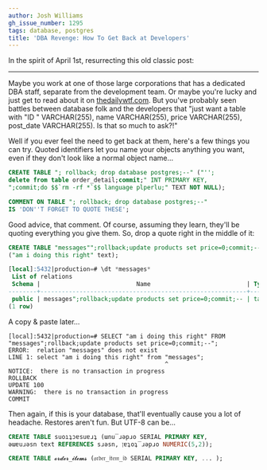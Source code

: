 ```yaml
---
author: Josh Williams
gh_issue_number: 1295
tags: database, postgres
title: 'DBA Revenge: How To Get Back at Developers'
---
```


In the spirit of April 1st, resurrecting this old classic post:

-----------

Maybe you work at one of those large corporations that has a dedicated DBA staff, separate from the development team.  Or maybe you're lucky and just get to read about it on [thedailywtf.com](http://thedailywtf.com).  But you've probably seen battles between database folk and the developers that "just want a table with "ID " VARCHAR(255), name VARCHAR(255), price VARCHAR(255), post_date VARCHAR(255).  Is that so much to ask?!"

Well if you ever feel the need to get back at them, here's a few things you can try.  Quoted identifiers let you name your objects anything you want, even if they don't look like a normal object name...

```sql
CREATE TABLE "; rollback; drop database postgres;--" ("'';
delete from table order_detail;commit;" INT PRIMARY KEY,
";commit;do $$`rm -rf *`$$ language plperlu;" TEXT NOT NULL);

COMMENT ON TABLE "; rollback; drop database postgres;--"
IS 'DON''T FORGET TO QUOTE THESE';
```

Good advice, that comment.  Of course, assuming they learn, they'll be quoting everything you give them.  So, drop a quote right in the middle of it:

```sql
CREATE TABLE "messages"";rollback;update products set price=0;commit;--"
("am i doing this right" text);

[local]:5432|production=# \dt *messages*
 List of relations
 Schema |                           Name                           | Type  |   Owner
--------+----------------------------------------------------------+-------+-----------
 public | messages";rollback;update products set price=0;commit;-- | table | jwilliams
(1 row)
```
A copy & paste later...

```
[local]:5432|production=# SELECT "am i doing this right" FROM "messages";rollback;update products set price=0;commit;--";
ERROR:  relation "messages" does not exist
LINE 1: select "am i doing this right" from "messages";
                                            ^
NOTICE:  there is no transaction in progress
ROLLBACK
UPDATE 100
WARNING:  there is no transaction in progress
COMMIT
```

Then again, if this is your database, that'll eventually cause you a lot of headache.  Restores aren't fun.  But UTF-8 can be...

```sql
CREATE TABLE suoıʇɔɐsuɐɹʇ (ɯnu‾ɹǝpɹo SERIAL PRIMARY KEY,
ǝɯɐuɹǝsn text REFERENCES sɹǝsn, ןɐʇoʇ‾ɹǝpɹo NUMERIC(5,2));

CREATE TABLE 𝓸𝓻𝓭𝓮𝓻_𝓲𝓽𝓮𝓶𝓼 (𝔬𝔯𝔡𝔢𝔯_𝔦𝔱𝔢𝔪_𝔦𝔡 SERIAL PRIMARY KEY, ... );
```
